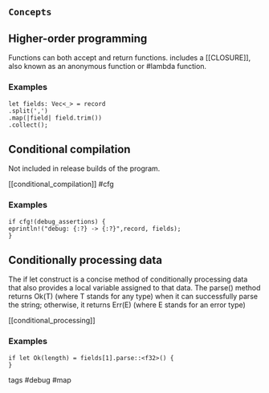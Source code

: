  ## `Concepts`

 ## Higher-order programming

Functions can both accept and return functions. includes a [[CLOSURE]], also known as an anonymous function or #lambda function.

 ### Examples
 
 ```
 let fields: Vec<_> = record
.split(',')
.map(|field| field.trim())
.collect();
 ```

 ## Conditional compilation

Not included in release builds of the program.

[[conditional_compilation]]
#cfg

 ### Examples

 ```
 if cfg!(debug_assertions) {
 eprintln!("debug: {:?} -> {:?}",record, fields);
}
 ```

 ## Conditionally processing data



The if let construct is a concise method of conditionally processing data that also provides a local variable assigned to that data. The parse() method returns Ok(T) (where T stands for any type) when it can successfully parse the string; otherwise, it returns Err(E) (where E stands for an error type)

[[conditional_processing]]

 ### Examples
 ```
 if let Ok(length) = fields[1].parse::<f32>() {     
 }
 ```

tags #debug #map 
